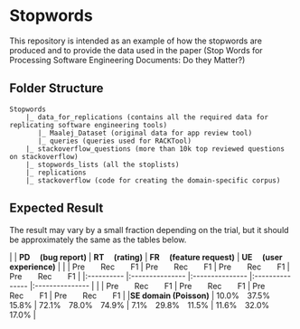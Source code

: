 # Stopwords
This repository is intended as an example of how the stopwords are produced and to provide the data used in the paper (Stop Words for Processing Software Engineering Documents: Do they   Matter?)

## Folder Structure
```
Stopwords
    |_ data_for_replications (contains all the required data for replicating software engineering tools)
       |_ Maalej_Dataset (original data for app review tool)
       |_ queries (queries used for RACKTool)
    |_ stackoverflow_questions (more than 10k top reviewed questions on stackoverflow)
    |_ stopwords_lists (all the stoplists)
    |_ replications
    |_ stackoverflow (code for creating the domain-specific corpus)
```
## Expected Result
The result may vary by a small fraction depending on the trial, but it should be approximately the same as the tables below.

|              	|    **PD &emsp;(bug report)** 	|       **RT &emsp;(rating)**     |     **FR &emsp;(feature request)**     |     **UE &emsp;(user experience)**     |
|              	|    Pre&emsp;&emsp;Rec&emsp;&emsp;F1 	|       Pre&emsp;&emsp;Rec&emsp;&emsp;F1     |     Pre&emsp;&emsp;Rec&emsp;&emsp;F1     |     Pre&emsp;&emsp;Rec&emsp;&emsp;F1     |
|:----------	|:---------------	|:---------------  |:---------------	|:---------------	|
|              	|    Pre&emsp;&emsp;Rec&emsp;&emsp;F1 	|       Pre&emsp;&emsp;Rec&emsp;&emsp;F1     |     Pre&emsp;&emsp;Rec&emsp;&emsp;F1     |     Pre&emsp;&emsp;Rec&emsp;&emsp;F1     |
|**SE domain (Poisson)** |      10.0%&emsp;37.5%&emsp;15.8%     |       72.1%&emsp;78.0%&emsp;74.9%  	|        7.1%&emsp;29.8%&emsp;11.5%     |      11.6%&emsp;32.0%&emsp;17.0%       |